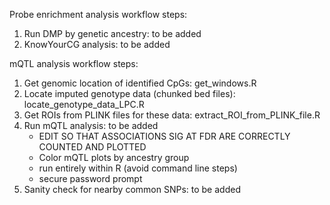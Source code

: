 Probe enrichment analysis workflow steps:
1) Run DMP by genetic ancestry: to be added
2) KnowYourCG analysis: to be added

mQTL analysis workflow steps:
1) Get genomic location of identified CpGs: get_windows.R
2) Locate imputed genotype data (chunked bed files): locate_genotype_data_LPC.R
3) Get ROIs from PLINK files for these data: extract_ROI_from_PLINK_file.R
4) Run mQTL analysis: to be added
     - EDIT SO THAT ASSOCIATIONS SIG AT FDR ARE CORRECTLY COUNTED AND PLOTTED
     - Color mQTL plots by ancestry group
     - run entirely within R (avoid command line steps)
     - secure password prompt
5) Sanity check for nearby common SNPs: to be added
